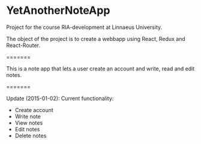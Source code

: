 # YetAnotherNoteApp
Project for the course RIA-development at Linnaeus University.

The object of the project is to create a webbapp using React, Redux and React-Router.

=======

This is a note app that lets a user create an account and write, read and edit notes.

=======

Update (2015-01-02):
Current functionality:
- Create account
- Write note
- View notes
- Edit notes
- Delete notes

